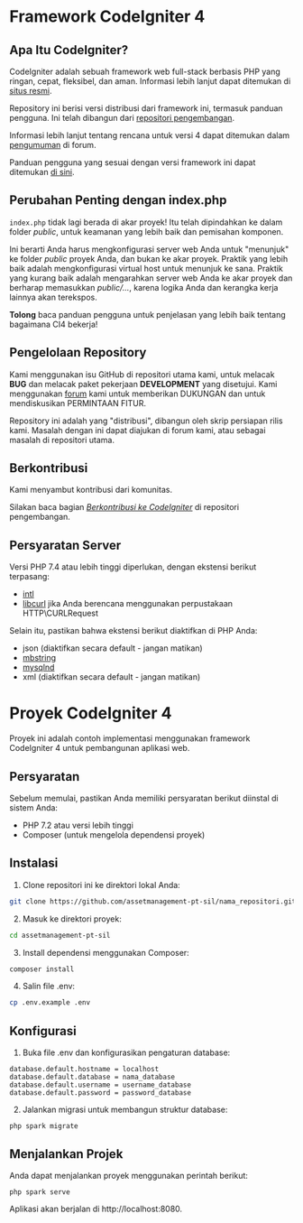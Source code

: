 # Framework CodeIgniter 4

## Apa Itu CodeIgniter?

CodeIgniter adalah sebuah framework web full-stack berbasis PHP yang ringan, cepat, fleksibel, dan aman.
Informasi lebih lanjut dapat ditemukan di [situs resmi](http://codeigniter.com).

Repository ini berisi versi distribusi dari framework ini,
termasuk panduan pengguna. Ini telah dibangun dari
[repositori pengembangan](https://github.com/codeigniter4/CodeIgniter4).

Informasi lebih lanjut tentang rencana untuk versi 4 dapat ditemukan dalam [pengumuman](http://forum.codeigniter.com/thread-62615.html) di forum.

Panduan pengguna yang sesuai dengan versi framework ini dapat ditemukan
[di sini](https://codeigniter4.github.io/userguide/).

## Perubahan Penting dengan index.php

`index.php` tidak lagi berada di akar proyek! Itu telah dipindahkan ke dalam folder _public_,
untuk keamanan yang lebih baik dan pemisahan komponen.

Ini berarti Anda harus mengkonfigurasi server web Anda untuk "menunjuk" ke folder _public_ proyek Anda, dan
bukan ke akar proyek. Praktik yang lebih baik adalah mengkonfigurasi virtual host untuk menunjuk ke sana. Praktik yang kurang baik adalah mengarahkan server web Anda ke akar proyek dan berharap memasukkan _public/..._, karena logika Anda dan kerangka kerja lainnya akan terekspos.

**Tolong** baca panduan pengguna untuk penjelasan yang lebih baik tentang bagaimana CI4 bekerja!

## Pengelolaan Repository

Kami menggunakan isu GitHub di repositori utama kami, untuk melacak **BUG** dan melacak paket pekerjaan **DEVELOPMENT** yang disetujui.
Kami menggunakan [forum](http://forum.codeigniter.com) kami untuk memberikan DUKUNGAN dan untuk mendiskusikan
PERMINTAAN FITUR.

Repository ini adalah yang "distribusi", dibangun oleh skrip persiapan rilis kami.
Masalah dengan ini dapat diajukan di forum kami, atau sebagai masalah di repositori utama.

## Berkontribusi

Kami menyambut kontribusi dari komunitas.

Silakan baca bagian [_Berkontribusi ke CodeIgniter_](https://github.com/codeigniter4/CodeIgniter4/blob/develop/CONTRIBUTING.md) di repositori pengembangan.

## Persyaratan Server

Versi PHP 7.4 atau lebih tinggi diperlukan, dengan ekstensi berikut terpasang:

- [intl](http://php.net/manual/en/intl.requirements.php)
- [libcurl](http://php.net/manual/en/curl.requirements.php) jika Anda berencana menggunakan perpustakaan HTTP\CURLRequest

Selain itu, pastikan bahwa ekstensi berikut diaktifkan di PHP Anda:

- json (diaktifkan secara default - jangan matikan)
- [mbstring](http://php.net/manual/en/mbstring.installation.php)
- [mysqlnd](http://php.net/manual/en/mysqlnd.install.php)
- xml (diaktifkan secara default - jangan matikan)

# Proyek CodeIgniter 4

Proyek ini adalah contoh implementasi menggunakan framework CodeIgniter 4 untuk pembangunan aplikasi web.

## Persyaratan

Sebelum memulai, pastikan Anda memiliki persyaratan berikut diinstal di sistem Anda:

- PHP 7.2 atau versi lebih tinggi
- Composer (untuk mengelola dependensi proyek)

## Instalasi

1. Clone repositori ini ke direktori lokal Anda:

```bash
git clone https://github.com/assetmanagement-pt-sil/nama_repositori.git/
```

2. Masuk ke direktori proyek:

```bash
cd assetmanagement-pt-sil
```

3. Install dependensi menggunakan Composer:

```bash
composer install
```

4. Salin file .env:

```bash
cp .env.example .env
```

## Konfigurasi

1. Buka file .env dan konfigurasikan pengaturan database:

```
database.default.hostname = localhost
database.default.database = nama_database
database.default.username = username_database
database.default.password = password_database
```

2. Jalankan migrasi untuk membangun struktur database:

```
php spark migrate
```

## Menjalankan Projek

Anda dapat menjalankan proyek menggunakan perintah berikut:

```
php spark serve
```

Aplikasi akan berjalan di http://localhost:8080.

